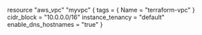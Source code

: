 resource "aws_vpc" "myvpc" {
    tags = {
        Name = "terraform-vpc"
    }
    cidr_block = "10.0.0.0/16"
    instance_tenancy = "default"
    enable_dns_hostnames = "true"
}
